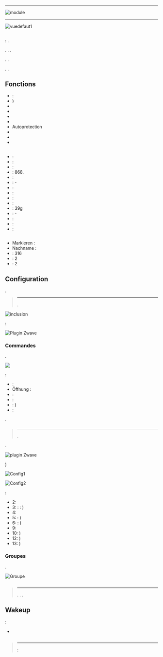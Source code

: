 # 

****

![module](images/philio.psp01/module.jpg)

****

![vuedefaut1](images/philio.psp01/vuedefaut1.jpg)

## 

 : .

. . .

. .

. .

## Fonctions

-   : 
-   )
-   
-   
-   
-   
-   Autoprotection
-   
-   
-   

## 

-    : 
-    : 
-    : 
-    : 868.
-    : 
-    : -
-    : 
-    : 
-    : 
-    : 
-    : 39g
-    : -
-    : 
-    : 
-    : 

## 

-   Markieren : 
-   Nachname : 
-    : 316
-    : 2
-    : 2

## Configuration

 [](https://doc.jeedom.com/de_DE/plugins/automation%20protocol/openzwave/).

> ****
>
> .

![inclusion](images/philio.psp01/inclusion.jpg)

 :

![Plugin Zwave](images/philio.psp01/information.jpg)

### Commandes

.

![](images/philio.psp01/commandes.jpg)

 :

-    : 
-   Öffnung : 
-    : 
-    : 
-    : )
-    : 

.

### 

> ****
>
> .

.

![ plugin Zwave](images/plugin/bouton_configuration.jpg)

)

![Config1](images/philio.psp01/config1.jpg)

![Config2](images/philio.psp01/config2.jpg)

 :

-   2: 
-   3:  : : )
-   4: 
-   5:  : )
-   6:  : )
-   9: 
-   10: )
-   12: )
-   13: )

### Groupes

.

![Groupe](images/philio.psp01/groupe.jpg)

## 

### 

> ****
>
> . . .

## Wakeup

 :

-   

## 

> ****
>
>  : 
